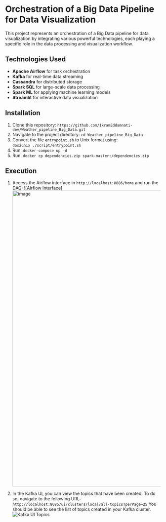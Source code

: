 # Orchestration of a Big Data Pipeline for Data Visualization

This project represents an orchestration of a Big Data pipeline for data visualization by integrating various powerful technologies, each playing a specific role in the data processing and visualization workflow.

## Technologies Used

- **Apache Airflow** for task orchestration
- **Kafka** for real-time data streaming
- **Cassandra** for distributed storage
- **Spark SQL** for large-scale data processing
- **Spark ML** for applying machine learning models
- **Streamlit** for interactive data visualization

## Installation

1. Clone this repository: `https://github.com/IkramEddamnati-dev/Weather_pipeline_Big_Data.git`
2. Navigate to the project directory: `cd Weather_pipeline_Big_Data`
3. Convert the file `entrypoint.sh` to Unix format using:  
   `dos2unix ./script/entrypoint.sh`
4. Run: `docker-compose up -d`
5. Run: `docker cp dependencies.zip spark-master:/dependencies.zip`

## Execution

1. Access the Airflow interface in `http://localhost:8086/home` and run the DAG:
   ![Airflow Interface]<img width="959" alt="image" src="https://github.com/user-attachments/assets/8db70e39-d1ae-4958-b23a-977c08a10f89">

2. In the Kafka UI, you can view the topics that have been created. To do so, navigate to the following URL:  `http://localhost:8085/ui/clusters/local/all-topics?perPage=25`
    You should be able to see the list of topics created in your Kafka cluster.
    ![Kafka UI Topics](https://github.com/user-attachments/assets/6a0685e8-81db-46bd-8a9f-724ce031a376)
